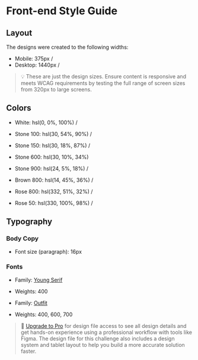 # Front-end Style Guide

## Layout

The designs were created to the following widths:

- Mobile: 375px /
- Desktop: 1440px /

> 💡 These are just the design sizes. Ensure content is responsive and meets WCAG requirements by testing the full range of screen sizes from 320px to large screens.

## Colors

- White: hsl(0, 0%, 100%) /

- Stone 100: hsl(30, 54%, 90%) /
- Stone 150: hsl(30, 18%, 87%) /
- Stone 600: hsl(30, 10%, 34%) 
- Stone 900: hsl(24, 5%, 18%) /

- Brown 800: hsl(14, 45%, 36%) /

- Rose 800: hsl(332, 51%, 32%) /
- Rose 50: hsl(330, 100%, 98%) /

## Typography

### Body Copy

- Font size (paragraph): 16px 

### Fonts

- Family: [Young Serif](https://fonts.google.com/specimen/Young+Serif)
- Weights: 400

- Family: [Outfit](https://fonts.google.com/specimen/Outfit)
- Weights: 400, 600, 700

> 💎 [Upgrade to Pro](https://www.frontendmentor.io/pro?ref=style-guide) for design file access to see all design details and get hands-on experience using a professional workflow with tools like Figma. The design file for this challenge also includes a design system and tablet layout to help you build a more accurate solution faster.

